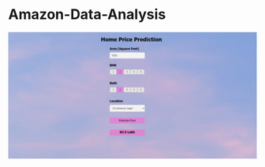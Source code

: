# Amazon-Data-Analysis 
![Output](https://github.com/Pranoti-2002/House-Price-Prediction/blob/main/home_page.png) 

